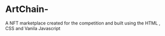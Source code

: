 # ArtChain-
A NFT marketplace created for the competition and built using the HTML , CSS and Vanila Javascript 
